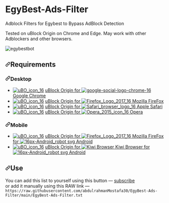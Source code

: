 # EgyBest-Ads-Filter
Adblock Filters for Egybest to Bypass AdBlock Detection
<p dir="auto">Tested on uBlock Origin on Chrome and Edge. May work with other Adblockers and other browsers.</p>

![egybestbot](https://user-images.githubusercontent.com/52821000/198784311-7a2f6a75-e359-47bf-9f1a-f5bf26a3f6d2.gif)

<h2 dir="auto"><a id="user-content-requirements" class="anchor" aria-hidden="true" href="#requirements"><svg class="octicon octicon-link" viewBox="0 0 16 16" version="1.1" width="16" height="16" aria-hidden="true"><path fill-rule="evenodd" d="M7.775 3.275a.75.75 0 001.06 1.06l1.25-1.25a2 2 0 112.83 2.83l-2.5 2.5a2 2 0 01-2.83 0 .75.75 0 00-1.06 1.06 3.5 3.5 0 004.95 0l2.5-2.5a3.5 3.5 0 00-4.95-4.95l-1.25 1.25zm-4.69 9.64a2 2 0 010-2.83l2.5-2.5a2 2 0 012.83 0 .75.75 0 001.06-1.06 3.5 3.5 0 00-4.95 0l-2.5 2.5a3.5 3.5 0 004.95 4.95l1.25-1.25a.75.75 0 00-1.06-1.06l-1.25 1.25a2 2 0 01-2.83 0z"></path></svg></a>Requirements</h2>
<h3 dir="auto"><a id="user-content-desktop" class="anchor" aria-hidden="true" href="#desktop"><svg class="octicon octicon-link" viewBox="0 0 16 16" version="1.1" width="16" height="16" aria-hidden="true"><path fill-rule="evenodd" d="M7.775 3.275a.75.75 0 001.06 1.06l1.25-1.25a2 2 0 112.83 2.83l-2.5 2.5a2 2 0 01-2.83 0 .75.75 0 00-1.06 1.06 3.5 3.5 0 004.95 0l2.5-2.5a3.5 3.5 0 00-4.95-4.95l-1.25 1.25zm-4.69 9.64a2 2 0 010-2.83l2.5-2.5a2 2 0 012.83 0 .75.75 0 001.06-1.06 3.5 3.5 0 00-4.95 0l-2.5 2.5a3.5 3.5 0 004.95 4.95l1.25-1.25a.75.75 0 00-1.06-1.06l-1.25 1.25a2 2 0 01-2.83 0z"></path></svg></a>Desktop</h3>
<ul dir="auto">
<li><a target="_blank" rel="noopener noreferrer nofollow" href="https://user-images.githubusercontent.com/22258847/58104215-675c2d00-7bb2-11e9-9ef7-53bd5d32139c.png"><img src="https://user-images.githubusercontent.com/22258847/58104215-675c2d00-7bb2-11e9-9ef7-53bd5d32139c.png" alt="uBO_icon_16" style="max-width: 100%;"></a> <a href="https://chrome.google.com/webstore/detail/ublock-origin/cjpalhdlnbpafiamejdnhcphjbkeiagm" rel="nofollow">uBlock Origin for <img src="https://user-images.githubusercontent.com/22258847/58106483-354cca00-7bb6-11e9-9e23-d0e727180c2a.png" alt="google-social-logo-chrome-16" style="max-width: 100%;"> Google Chrome</a></li>
<li><a target="_blank" rel="noopener noreferrer nofollow" href="https://user-images.githubusercontent.com/22258847/58104215-675c2d00-7bb2-11e9-9ef7-53bd5d32139c.png"><img src="https://user-images.githubusercontent.com/22258847/58104215-675c2d00-7bb2-11e9-9ef7-53bd5d32139c.png" alt="uBO_icon_16" style="max-width: 100%;"></a> <a href="https://addons.mozilla.org/en-US/firefox/addon/ublock-origin/" rel="nofollow">uBlock Origin for <img src="https://user-images.githubusercontent.com/22258847/58106480-34b43380-7bb6-11e9-8156-d103da14289b.png" alt="Firefox_Logo_2017_16" style="max-width: 100%;"> Mozilla FireFox</a></li>
<li><a target="_blank" rel="noopener noreferrer nofollow" href="https://user-images.githubusercontent.com/22258847/58104215-675c2d00-7bb2-11e9-9ef7-53bd5d32139c.png"><img src="https://user-images.githubusercontent.com/22258847/58104215-675c2d00-7bb2-11e9-9ef7-53bd5d32139c.png" alt="uBO_icon_16" style="max-width: 100%;"></a> <a href="https://github.com/el1t/uBlock-Safari#installation">uBlock Origin for
<img src="https://user-images.githubusercontent.com/22258847/58106493-35e56080-7bb6-11e9-8d9d-4feebb27a241.png" alt="Safari_browser_logo_16" style="max-width: 100%;"> Apple Safari</a></li>
<li><a target="_blank" rel="noopener noreferrer nofollow" href="https://user-images.githubusercontent.com/22258847/58104215-675c2d00-7bb2-11e9-9ef7-53bd5d32139c.png"><img src="https://user-images.githubusercontent.com/22258847/58104215-675c2d00-7bb2-11e9-9ef7-53bd5d32139c.png" alt="uBO_icon_16" style="max-width: 100%;"></a> <a href="https://addons.opera.com/extensions/details/ublock/" rel="nofollow">uBlock Origin for <img src="https://user-images.githubusercontent.com/22258847/58106490-354cca00-7bb6-11e9-9826-e339bbd708b3.png" alt="Opera_2015_icon_16" style="max-width: 100%;"> Opera</a></li>
</ul>
<h3 dir="auto"><a id="user-content-mobile" class="anchor" aria-hidden="true" href="#mobile"><svg class="octicon octicon-link" viewBox="0 0 16 16" version="1.1" width="16" height="16" aria-hidden="true"><path fill-rule="evenodd" d="M7.775 3.275a.75.75 0 001.06 1.06l1.25-1.25a2 2 0 112.83 2.83l-2.5 2.5a2 2 0 01-2.83 0 .75.75 0 00-1.06 1.06 3.5 3.5 0 004.95 0l2.5-2.5a3.5 3.5 0 00-4.95-4.95l-1.25 1.25zm-4.69 9.64a2 2 0 010-2.83l2.5-2.5a2 2 0 012.83 0 .75.75 0 001.06-1.06 3.5 3.5 0 00-4.95 0l-2.5 2.5a3.5 3.5 0 004.95 4.95l1.25-1.25a.75.75 0 00-1.06-1.06l-1.25 1.25a2 2 0 01-2.83 0z"></path></svg></a>Mobile</h3>
<ul dir="auto">
<li><a target="_blank" rel="noopener noreferrer nofollow" href="https://user-images.githubusercontent.com/22258847/58104215-675c2d00-7bb2-11e9-9ef7-53bd5d32139c.png"><img src="https://user-images.githubusercontent.com/22258847/58104215-675c2d00-7bb2-11e9-9ef7-53bd5d32139c.png" alt="uBO_icon_16" style="max-width: 100%;"></a> <a href="https://addons.mozilla.org/EN-US/android/addon/ublock-origin/" rel="nofollow">uBlock Origin for <img src="https://user-images.githubusercontent.com/22258847/58106480-34b43380-7bb6-11e9-8156-d103da14289b.png" alt="Firefox_Logo_2017_16" style="max-width: 100%;"> Mozilla FireFox for
<img src="https://user-images.githubusercontent.com/22258847/58109333-74314e80-7bbb-11e9-98ea-b25525b42e9d.png" alt="16px-Android_robot svg" style="max-width: 100%;"> Android</a></li>
<li><a target="_blank" rel="noopener noreferrer nofollow" href="https://user-images.githubusercontent.com/22258847/58104215-675c2d00-7bb2-11e9-9ef7-53bd5d32139c.png"><img src="https://user-images.githubusercontent.com/22258847/58104215-675c2d00-7bb2-11e9-9ef7-53bd5d32139c.png" alt="uBO_icon_16" style="max-width: 100%;"></a> <a href="https://chrome.google.com/webstore/detail/ublock-origin/cjpalhdlnbpafiamejdnhcphjbkeiagm" rel="nofollow">uBlock Origin for <img src="https://user-images.githubusercontent.com/5884000/63644438-59560500-c6e9-11e9-8089-695a781bc095.png" alt="Kiwi Browser" style="max-width: 100%;"> Kiwi Browser for
<img src="https://user-images.githubusercontent.com/22258847/58109333-74314e80-7bbb-11e9-98ea-b25525b42e9d.png" alt="16px-Android_robot svg" style="max-width: 100%;"> Android</a></li>
</ul>
<h2 dir="auto"><a id="user-content-usehow" class="anchor" aria-hidden="true" href="#usehow"><svg class="octicon octicon-link" viewBox="0 0 16 16" version="1.1" width="16" height="16" aria-hidden="true"><path fill-rule="evenodd" d="M7.775 3.275a.75.75 0 001.06 1.06l1.25-1.25a2 2 0 112.83 2.83l-2.5 2.5a2 2 0 01-2.83 0 .75.75 0 00-1.06 1.06 3.5 3.5 0 004.95 0l2.5-2.5a3.5 3.5 0 00-4.95-4.95l-1.25 1.25zm-4.69 9.64a2 2 0 010-2.83l2.5-2.5a2 2 0 012.83 0 .75.75 0 001.06-1.06 3.5 3.5 0 00-4.95 0l-2.5 2.5a3.5 3.5 0 004.95 4.95l1.25-1.25a.75.75 0 00-1.06-1.06l-1.25 1.25a2 2 0 01-2.83 0z"></path></svg></a>Use</h2>
<p dir="auto">You can add this list to yourself using this button — <a href="https://subscribe.adblockplus.org/?locationhttps://raw.githubusercontent.com/abdulrahmanMostafa30/EgyBest-Ads-Filter/main/EgyBest-Ads-Filter.txt&amp;title=EgyBest-Ads-Filter" rel="nofollow">subscribe</a><br>or add it manually using this RAW link — <code>https://raw.githubusercontent.com/abdulrahmanMostafa30/EgyBest-Ads-Filter/main/EgyBest-Ads-Filter.txt</code></p>
